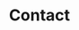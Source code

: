 ---
layout: "pages/kontakt.njk"

title: 'Contact'
description: 'Quick contact for reception and services at Hotel Chateau Orlice. Reservations, information, and support whenever you need it.'
permalink: 'en/kontakt/'

eleventyNavigation:
  key: Contact
  order: 1000


landing:
  breadcrumbsHome: Home
  breadcrumbsCurrent: Contact

  heading: We are here for you

  imageUrl: /assets/images/exterier/exterier-1.jpg
  imageAlt: View of Chateau Orlice from the outside


contact:
  topper: Contacts
  heading: Contact information

  reception:
    title: Reception

    availability: Available 7:30 a.m. - 8:00 p.m.
    disclaimer: Available 24/7 by phone

  address:
    title: Address

    showOnMap: Show on map

  management:
    title: Hotel management

  whereToFindUs:
    title: Where to find us


contactForm:
  topper: Contact form
  heading: Write

  firstName: First
  lastName: Last
  email: Email
  phone: Phone
  yourMessage: Your message

  bySendingYouAgreeWith: By submitting, you agree to the
  privacyPolicy: processing of your personal data

  submit: Send
---